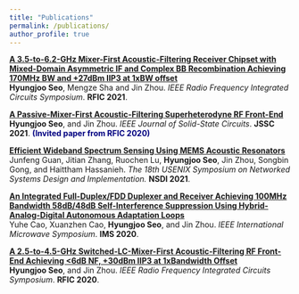 ```yaml
---
title: "Publications"
permalink: /publications/
author_profile: true
---
```


<b>[A 3.5-to-6.2-GHz Mixer-First Acoustic-Filtering Receiver Chipset with
Mixed-Domain Asymmetric IF and Complex BB Recombination Achieving 170MHz BW and +27dBm
IIP3 at 1xBW offset](https://ieeexplore.ieee.org/abstract/document/9490473)</b> <br>
<b>Hyungjoo Seo</b>, Mengze Sha and Jin Zhou. 
<i>IEEE Radio Frequency Integrated Circuits
Symposium</i>. <b>RFIC 2021</b>.

<b>[A Passive-Mixer-First Acoustic-Filtering Superheterodyne RF Front-End](https://ieeexplore.ieee.org/document/9391989)</b> <br>
<b>Hyungjoo Seo</b>, and Jin Zhou. 
<i>IEEE Journal of
Solid-State Circuits</i>. <b>JSSC 2021</b>. <b><span style="color:Navy">(Invited paper from RFIC 2020)</span></b>

<b>[Efficient Wideband Spectrum
Sensing Using MEMS Acoustic Resonators](https://www.usenix.org/conference/nsdi21/presentation/guan)</b><br>
Junfeng Guan, Jitian Zhang, Ruochen Lu, <b>Hyungjoo Seo</b>, Jin Zhou, Songbin Gong, and Haittham Hassanieh.
<i>The 18th USENIX Symposium on Networked Systems Design
and Implementation. </i> <b>NSDI 2021</b>. 

<b>[An Integrated Full-Duplex/FDD Duplexer and Receiver
Achieving 100MHz Bandwidth 58dB/48dB Self-Interference Suppression Using Hybrid-Analog-Digital
Autonomous Adaptation Loops](https://ieeexplore.ieee.org/abstract/document/9223872/)</b><br>
Yuhe Cao, Xuanzhen Cao, <b>Hyungjoo Seo</b>, and Jin Zhou.
<i>IEEE International Microwave Symposium</i>. <b>IMS 2020</b>.

<b>[A 2.5-to-4.5-GHz Switched-LC-Mixer-First Acoustic-Filtering RF Front-End
Achieving <6dB NF, +30dBm IIP3 at 1xBandwidth Offset](https://ieeexplore.ieee.org/abstract/document/9218392)</b> <br>
<b>Hyungjoo Seo</b>, and Jin Zhou.
<i>IEEE Radio Frequency Integrated Circuits
Symposium</i>. <b>RFIC 2020</b>.

